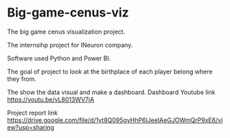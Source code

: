 # Big-game-cenus-viz
The big game cenus visualization project.

The internsihp project for INeuron company.

Software used Python and Power BI.

The goal of project to look at the birthplace of each player belong where they from.

The show the data visual and make a dashboard.
Dashboard  Youtube link https://youtu.be/vL8013WV7jA

Project report link https://drive.google.com/file/d/1yt8Q095gyHhP6lJeeIAeGJOWmQrP9xE6/view?usp=sharing 
